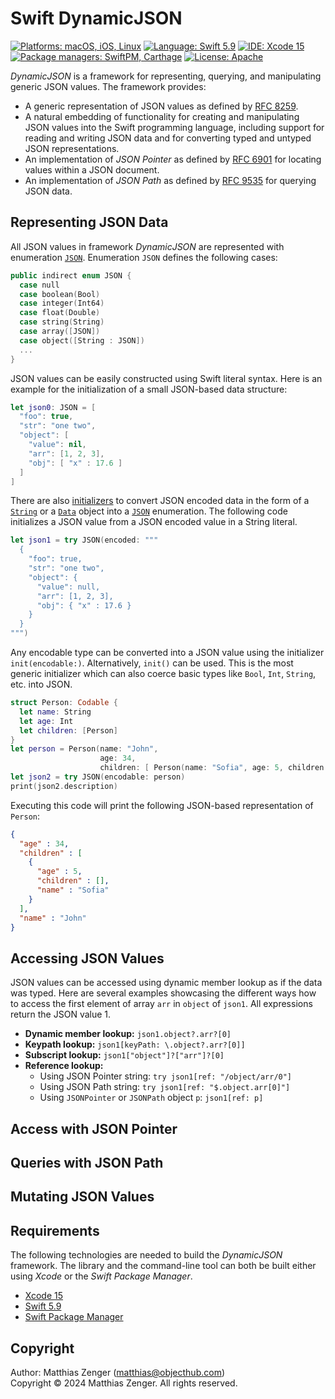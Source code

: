 # Swift DynamicJSON

[![Platforms: macOS, iOS, Linux](https://img.shields.io/badge/Platforms-macOS,%20iOS,%20Linux-blue.svg?style=flat)](https://developer.apple.com/osx/) [![Language: Swift 5.9](https://img.shields.io/badge/Language-Swift%205.9-green.svg?style=flat)](https://developer.apple.com/swift/) [![IDE: Xcode 15](https://img.shields.io/badge/IDE-Xcode%2015-orange.svg?style=flat)](https://developer.apple.com/xcode/) [![Package managers: SwiftPM, Carthage](https://img.shields.io/badge/Package%20managers-SwiftPM,%20Carthage-8E64B0.svg?style=flat)](https://github.com/Carthage/Carthage) [![License: Apache](http://img.shields.io/badge/License-Apache-lightgrey.svg?style=flat)](https://raw.githubusercontent.com/objecthub/swift-numberkit/master/LICENSE)

_DynamicJSON_ is a framework for representing, querying, and manipulating generic JSON values. The framework provides:

   - A generic representation of JSON values as defined by [RFC 8259](https://datatracker.ietf.org/doc/html/rfc8259/).
   - A natural embedding of functionality for creating and manipulating JSON values into the Swift programming language, including support for reading and writing JSON data and for converting typed and untyped JSON representations.
   - An implementation of _JSON Pointer_ as defined by [RFC 6901](https://datatracker.ietf.org/doc/html/rfc6901/) for locating values within a JSON document.
   - An implementation of _JSON Path_ as defined by [RFC 9535](https://datatracker.ietf.org/doc/html/rfc9535/) for querying JSON data.

## Representing JSON Data

All JSON values in framework _DynamicJSON_ are represented with enumeration [`JSON`](https://github.com/objecthub/swift-dynamicjson/blob/main/Sources/DynamicJSON/JSON.swift).
Enumeration `JSON` defines the following cases:

```swift
public indirect enum JSON {
  case null
  case boolean(Bool)
  case integer(Int64)
  case float(Double)
  case string(String)
  case array([JSON])
  case object([String : JSON])
  ...
}
```

JSON values can be easily constructed using Swift literal syntax. Here is an example
for the initialization of a small JSON-based data structure:

```swift
let json0: JSON = [
  "foo": true,
  "str": "one two",
  "object": [
    "value": nil,
    "arr": [1, 2, 3],
    "obj": [ "x" : 17.6 ]
  ]
]
```

There are also [initializers](https://github.com/objecthub/swift-dynamicjson/blob/b53ea8d5a649a1132e44ac9ea9c20dd403549754/Sources/DynamicJSON/JSON.swift#L219)
to convert JSON encoded data in the form of a
[`String`](https://developer.apple.com/documentation/swift/string) or a
[`Data`](https://developer.apple.com/documentation/foundation/data) object into a
[`JSON`](https://github.com/objecthub/swift-dynamicjson/blob/main/Sources/DynamicJSON/JSON.swift)
enumeration. The following code initializes a JSON value from a JSON encoded value in a String
literal.

```swift
let json1 = try JSON(encoded: """
  {
    "foo": true,
    "str": "one two",
    "object": {
      "value": null,
      "arr": [1, 2, 3],
      "obj": { "x" : 17.6 }
    }
  }
""")
```

Any encodable type can be converted into a JSON value using the initializer `init(encodable:)`.
Alternatively, `init()` can be used. This is the most generic initializer which can also
coerce basic types like `Bool`, `Int`, `String`, etc. into JSON.

```swift
struct Person: Codable {
  let name: String
  let age: Int
  let children: [Person]
}
let person = Person(name: "John",
                    age: 34,
                    children: [ Person(name: "Sofia", age: 5, children: []) ])
let json2 = try JSON(encodable: person)
print(json2.description)
```

Executing this code will print the following JSON-based representation of `Person`:

```json
{
  "age" : 34,
  "children" : [
    {
      "age" : 5,
      "children" : [],
      "name" : "Sofia"
    }
  ],
  "name" : "John"
}
```

## Accessing JSON Values

JSON values can be accessed using dynamic member lookup as if the data was typed.
Here are several examples showcasing the different ways how to access the first
element of array `arr` in `object` of `json1`. All expressions return the JSON
value 1.

   - **Dynamic member lookup:** `json1.object?.arr?[0]`
   - **Keypath lookup:** `json1[keyPath: \.object?.arr?[0]]`
   - **Subscript lookup:** `json1["object"]?["arr"]?[0]`
   - **Reference lookup:**
      - Using JSON Pointer string: `try json1[ref: "/object/arr/0"]`
      - Using JSON Path string: `try json1[ref: "$.object.arr[0]"]`
      - Using `JSONPointer` or `JSONPath` object `p`: `json1[ref: p]`

## Access with JSON Pointer

## Queries with JSON Path

## Mutating JSON Values

## Requirements

The following technologies are needed to build the _DynamicJSON_ framework. The library
and the command-line tool can both be built either using _Xcode_ or the _Swift Package Manager_.

- [Xcode 15](https://developer.apple.com/xcode/)
- [Swift 5.9](https://developer.apple.com/swift/)
- [Swift Package Manager](https://swift.org/package-manager/)

## Copyright

Author: Matthias Zenger (<matthias@objecthub.com>)  
Copyright © 2024 Matthias Zenger. All rights reserved.
